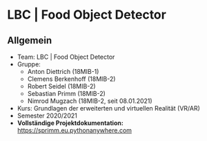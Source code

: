 # LBC | Food Object Detector

## Allgemein

- Team: LBC | Food Object Detector
- Gruppe: 
  - Anton Diettrich (18MIB-1)
  - Clemens Berkenhoff (18MIB-2)
  - Robert Seidel (18MIB-2)
  - Sebastian Primm (18MIB-2)
  - Nimrod Mugzach (18MIB-2, seit 08.01.2021)
- Kurs: Grundlagen der erweiterten und virtuellen Realität (VR/AR)
- Semester 2020/2021
- **Vollständige Projektdokumentation:** https://sprimm.eu.pythonanywhere.com
